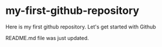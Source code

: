 # my-first-github-repository
Here is my first github repository.  Let's get started with Github

README.md file was just updated.
